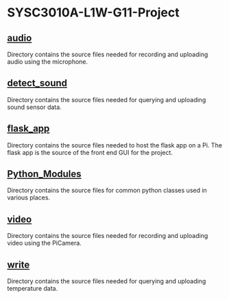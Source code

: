 # SYSC3010A-L1W-G11-Project
## [audio](audio)
Directory contains the source files needed for recording and uploading audio using the microphone.

## [detect_sound](detect_sound)
Directory contains the source files needed for querying and uploading sound sensor data.

## [flask_app](flask_app)
Directory contains the source files needed to host the flask app on a Pi. The flask app is the source of the front end GUI for the project.

## [Python_Modules](Python_Modules)
Directory contains  the source files for common python classes used in various places.

## [video](video)
Directory contains the source files needed for recording and uploading video using the PiCamera.

## [write](write)
Directory contains the source files needed for querying and uploading temperature data.